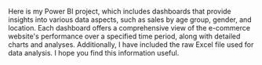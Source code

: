Here is my Power BI project, which includes dashboards that provide insights into various data aspects, such as sales by age group, gender, and location.
Each dashboard offers a comprehensive view of the e-commerce website's performance over a specified time period, along with detailed charts and analyses.
Additionally, I have included the raw Excel file used for data analysis. I hope you find this information useful.
